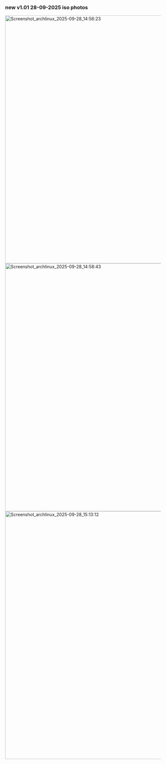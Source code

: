 


### new v1.01 28-09-2025 iso photos

<img width="1280" height="800" alt="Screenshot_archlinux_2025-09-28_14:56:23" src="https://github.com/user-attachments/assets/bd14964a-23ec-4b14-9b14-b0d27c05c623" />

<img width="1280" height="800" alt="Screenshot_archlinux_2025-09-28_14:58:43" src="https://github.com/user-attachments/assets/43b0584d-b7ef-44dd-90ad-52cfc198c153" />

<img width="1280" height="800" alt="Screenshot_archlinux_2025-09-28_15:13:12" src="https://github.com/user-attachments/assets/ffafdb8a-01b9-4bac-b8d1-b7104925c5de" />





